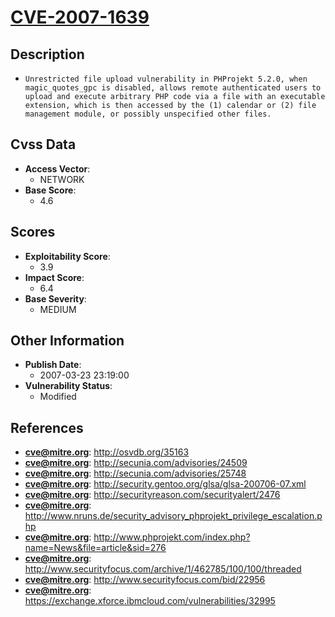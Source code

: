 
# [CVE-2007-1639](https://cve.mitre.org/cgi-bin/cvename.cgi?name=CVE-2007-1639)

## Description

- `Unrestricted file upload vulnerability in PHProjekt 5.2.0, when magic_quotes_gpc is disabled, allows remote authenticated users to upload and execute arbitrary PHP code via a file with an executable extension, which is then accessed by the (1) calendar or (2) file management module, or possibly unspecified other files.`

## Cvss Data

- **Access Vector**:
  - NETWORK
- **Base Score**:
  - 4.6

## Scores

- **Exploitability Score**:
  - 3.9
- **Impact Score**:
  - 6.4
- **Base Severity**:
  - MEDIUM

## Other Information

- **Publish Date**:
  - 2007-03-23 23:19:00
- **Vulnerability Status**:
  - Modified

## References

- **cve@mitre.org**: http://osvdb.org/35163
- **cve@mitre.org**: http://secunia.com/advisories/24509
- **cve@mitre.org**: http://secunia.com/advisories/25748
- **cve@mitre.org**: http://security.gentoo.org/glsa/glsa-200706-07.xml
- **cve@mitre.org**: http://securityreason.com/securityalert/2476
- **cve@mitre.org**: http://www.nruns.de/security_advisory_phprojekt_privilege_escalation.php
- **cve@mitre.org**: http://www.phprojekt.com/index.php?name=News&file=article&sid=276
- **cve@mitre.org**: http://www.securityfocus.com/archive/1/462785/100/100/threaded
- **cve@mitre.org**: http://www.securityfocus.com/bid/22956
- **cve@mitre.org**: https://exchange.xforce.ibmcloud.com/vulnerabilities/32995
